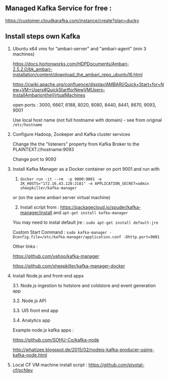 ## Managed Kafka Service for free : 

https://customer.cloudkarafka.com/instance/create?plan=ducky

## Install steps own Kafka

1. Ubuntu x64 vms for "ambari-server" and "ambari-agent" (min 3 machines)

   https://docs.hortonworks.com/HDPDocuments/Ambari-2.5.2.0/bk_ambari-installation/content/download_the_ambari_repo_ubuntu16.html
   
   https://cwiki.apache.org/confluence/display/AMBARI/Quick+Start+for+New+VM+Users#QuickStartforNewVMUsers-InstallAmbariontheVirtualMachines

   open ports : 3000, 6667, 6188, 8020, 8080, 8440, 8441, 8670, 9093, 9001
   
   Use local host name (not full hostname with domain) - see from original `/etc/hostname`

2. Configure Hadoop, Zookeper and Kafka cluster services

   Change the the "listeners" property from Kafka Broker to the PLAINTEXT://hostname:9093
   
   Change port to 9093

3. Install Kafka Manager as a Docker container on port 9001 and run with 

   1. `docker run -it --rm  -p 9000:9001 -e ZK_HOSTS="172.16.43.128:2181" -e APPLICATION_SECRET=admin sheepkiller/kafka-manager`

   or (on the same ambari server virtual machine)
   
   2. Install script from : https://packagecloud.io/spuder/kafka-manager/install and `apt-get install kafka-manager`
   
   You may need to instal default jre : `sudo apt-get install default-jre`
   
   Custom Start Command : `sudo kafka-manager -Dconfig.file=/etc/kafka-manager/application.conf -Dhttp.port=9001`
   
   
   Other links : 
   
   https://github.com/yahoo/kafka-manager
   
   https://github.com/sheepkiller/kafka-manager-docker
   
3. Install Node.js and front-end apps

   3.1. Node.js ingestion to hotstore and coldstore and event generation app
   
   3.2. Node.js API
   
   3.3. UI5 front end app
   
   3.4. Analytics app
   
   Example node.js kafka apps : 
   
   https://github.com/SOHU-Co/kafka-node

   http://whatizee.blogspot.de/2015/02/nodejs-kafka-producer-using-kafka-node.html
   
4. Local CF VM machine install script : https://github.com/pivotal-cf/pcfdev
